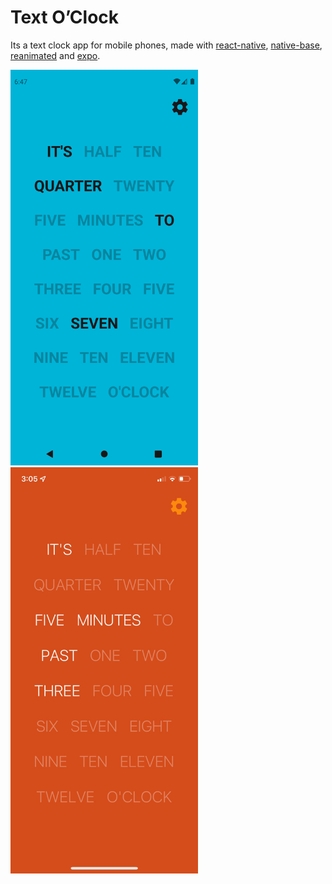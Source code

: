 # Text O’Clock

Its a text clock app for mobile phones, made with [react-native](https://reactnative.dev), [native-base](https://nativebase.io), [reanimated](https://www.reanimated2.com/) and [expo](https://expo.dev).

<div style="flex: inline">
  <img alt="android" src="/src/assets/android-screenshot.png" width="300px" alignSelf="center"/>
  <img alt="ios" src="/src/assets/ios-screenshot.png" width="300px" alignSelf="center"/>
</div>
